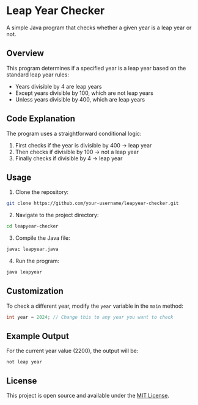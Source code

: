 # Leap Year Checker

A simple Java program that checks whether a given year is a leap year or not.

## Overview

This program determines if a specified year is a leap year based on the standard leap year rules:
- Years divisible by 4 are leap years
- Except years divisible by 100, which are not leap years
- Unless years divisible by 400, which are leap years

## Code Explanation

The program uses a straightforward conditional logic:
1. First checks if the year is divisible by 400 → leap year
2. Then checks if divisible by 100 → not a leap year  
3. Finally checks if divisible by 4 → leap year

## Usage

1. Clone the repository:
```bash
git clone https://github.com/your-username/leapyear-checker.git
```

2. Navigate to the project directory:
```bash
cd leapyear-checker
```

3. Compile the Java file:
```bash
javac leapyear.java
```

4. Run the program:
```bash
java leapyear
```

## Customization

To check a different year, modify the `year` variable in the `main` method:
```java
int year = 2024; // Change this to any year you want to check
```

## Example Output

For the current year value (2200), the output will be:
```
not leap year
```

## License

This project is open source and available under the [MIT License](LICENSE).

